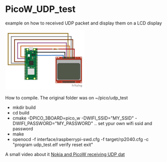 # PicoW_UDP_test
example on how to received UDP packet and display them on a LCD display

<img src="nokialcdPicow.jpg" width="50%" height="50%">


How to compile. 
The original folder was on ~/pico/udp_test

- mkdir build
- cd build
- cmake -DPICO_3BOARD=pico_w -DWIFI_SSID="MY_SSID" -DWIFI_PASSWORD="MY_PASSWORD" ..
   set ypur own wifi ssid and password
- make
- openocd -f interface/raspberrypi-swd.cfg -f target/rp2040.cfg -c "program udp_test.elf verify reset exit"

A small video about it
<a href="https://www.youtube.com/watch?v=ptX8b8zmi-E">Nokia and PicoW receiving UDP dat</a>
